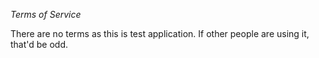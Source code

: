 *Terms of Service*

There are no terms as this is test application. If other people are using it, that'd be odd.
